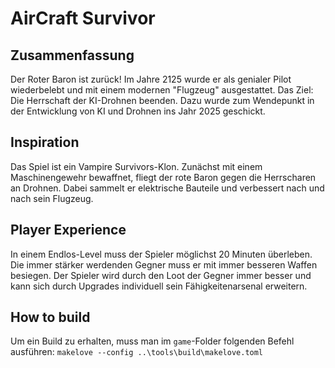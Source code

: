 # AirCraft Survivor

## Zusammenfassung

Der Roter Baron ist zurück! Im Jahre 2125 wurde er als genialer Pilot wiederbelebt und mit einem modernen "Flugzeug" ausgestattet. Das Ziel: Die Herrschaft der KI-Drohnen beenden. Dazu wurde zum Wendepunkt in der Entwicklung von KI und Drohnen ins Jahr 2025 geschickt.

## Inspiration

Das Spiel ist ein Vampire Survivors-Klon. Zunächst mit einem Maschinengewehr bewaffnet, fliegt der rote Baron gegen die Herrscharen an Drohnen. Dabei sammelt er elektrische Bauteile und verbessert nach und nach sein Flugzeug.

## Player Experience

In einem Endlos-Level muss der Spieler möglichst 20 Minuten überleben. Die immer stärker werdenden Gegner muss er mit immer besseren Waffen besiegen. Der Spieler wird durch den Loot der Gegner immer besser und kann sich durch Upgrades individuell sein Fähigkeitenarsenal erweitern.

## How to build

Um ein Build zu erhalten, muss man im `game`-Folder folgenden Befehl ausführen: `makelove --config ..\tools\build\makelove.toml`

